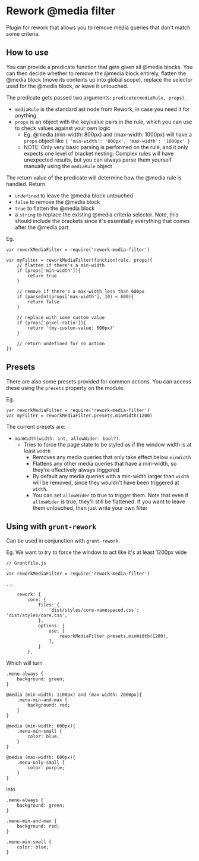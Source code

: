 # Rework @media filter

Plugin for rework that allows you to remove media queries that don't match some criteria. 

## How to use

You can provide a predicate function that gets given all @media blocks. You can then decide whether to remove the @media block entirely, flatten the @media block  (move its contents up into global scope), replace the selector used for the @media block, or leave it untouched.

The predicate gets passed two arguments: `predicate(mediaRule, props)`.

* `mediaRule` is the standard ast node from Rework, in case you need it for anything
* `props` is an object with the key/value pairs in the rule, which you can use to check values against your own logic
    * Eg. @media (min-width: 800px) and (max-width: 1000px) will have a `props` object like `{ 'min-width': '800px', 'max-width': '1000px' }`
    * NOTE: Only very basic parsing is performed on the rule, and it only expects one level of bracket nesting. Complex rules will have unexpected results, but you can always parse them yourself manually using the `mediaRule` object

The return value of the predicate will determine how the @media rule is handled. Return 

* `undefined` to leave the @media block untouched
* `false` to remove the @media block
* `true` to flatten the @media block
* a `string` to replace the existing @media criteria selector. Note, this should include the brackets since it's essentially everything that comes after the @media part

Eg.

```
var reworkMediaFilter = require('rework-media-filter')

var myFilter = reworkMediaFilter(function(rule, props){
    // flatten if there's a min-width
    if (props['min-width']){
        return true
    }

    // remove if there's a max-width less than 600px
    if (parseInt(props['max-width'], 10) < 600){
        return false
    }

    // replace with some custom value
    if (props['pixel-ratio']){
        return '(my-custom-value: 600px)'
    }

    // return undefined for no action
})

```


## Presets

There are also some presets provided for common actions. You can access these using the `presets` property on the module.

Eg. 

```
var reworkMediaFilter = require('rework-media-filter')
var myFilter = reworkMediaFilter.presets.minWidth(1200)
```

The current presets are:

* `minWidth(width: int, allowWider: bool?)`. 
    * Tries to force the page state to be styled as if the window width is at least `width`
        * Removes any media queries that only take effect below `minWidth`
        * Flattens any other media queries that have a min-width, so they're effectively always triggered
        * By default any media queries with a min-width larger than `width` will be removed, since they wouldn't have been triggered at `width`.
        * You can set `allowWider` to true to trigger them. Note that even if `allowWider` is true, they'll still be flattened. If you want to leave them untouched, then just write your own filter



## Using with `grunt-rework`

Can be used in conjunction with `grunt-rework`. 

Eg. We want to try to force the window to act like it's at least 1200px wide

```
// Gruntfile.js

var reworkMediaFilter = require('rework-media-filter')

...

    rework: {
        core: {
            files: {
                'dist/styles/core-namespaced.css': 'dist/styles/core.css',
            },
            options: {
                use: [
                    reworkMediaFilter.presets.minWidth(1200),
                ],
            }
        },

```

Which will turn 

```
.menu-always {
    background: green;
}

@media (min-width: 1100px) and (max-width: 2000px){
    .menu-min-and-max {
        background: red;
    }
}

@media (min-width: 600px){
    .menu-min-small {
        color: blue;
    }
}

@media (max-width: 600px){
    .menu-only-small {
        color: purple;
    }
}
```

into

```
.menu-always {
    background: green;
}

.menu-min-and-max {
    background: red;
}

.menu-min-small {
    color: blue;
}

```